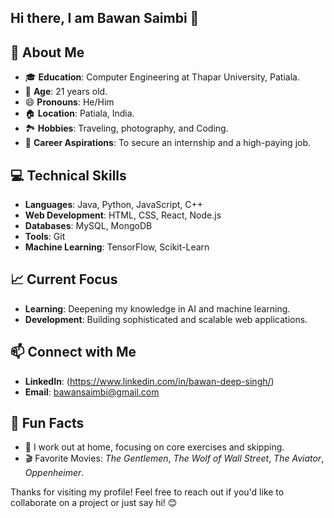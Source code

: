 ## Hi there, I am Bawan Saimbi 👋

## 🚀 About Me
- 🎓 **Education**: Computer Engineering at Thapar University, Patiala.
- 🎂 **Age**: 21 years old.
- 😄 **Pronouns**: He/Him
- 🏠 **Location**: Patiala, India.
- 🏞 **Hobbies**: Traveling, photography, and Coding.
- 💼 **Career Aspirations**: To secure an internship and a high-paying job.

## 💻 Technical Skills
- **Languages**: Java, Python, JavaScript, C++
- **Web Development**: HTML, CSS, React, Node.js
- **Databases**: MySQL, MongoDB
- **Tools**: Git
- **Machine Learning**: TensorFlow, Scikit-Learn

<!-- ## 📚 Projects
- **[Travel Planning Website](https://github.com/yourusername/travel-planning-website)**: A comprehensive website to plan and organize travel itineraries.
- **[Movie Box Office Revenue Prediction](https://github.com/yourusername/movie-box-office-revenue-prediction)**: Predicting movie box office revenue using machine learning algorithms.
- **[Movie Recommendation System](https://github.com/yourusername/movie-recommendation-system)**: An AI-based system to recommend movies based on user preferences.
- **[Personal Portfolio Website](https://github.com/yourusername/personal-portfolio)**: Showcasing my work and achievements.
-->
## 📈 Current Focus
- **Learning**: Deepening my knowledge in AI and machine learning.
- **Development**: Building sophisticated and scalable web applications.

<!--## 📸 Photography
I love capturing aesthetic photos during my travels. You can check out my photography on [Instagram](https://instagram.com/yourusername) and [YouTube](https://youtube.com/yourusername).-->

## 📫 Connect with Me
- **LinkedIn**: (https://www.linkedin.com/in/bawan-deep-singh/)
- **Email**: bawansaimbi@gmail.com

## 🌟 Fun Facts
- 🏃 I work out at home, focusing on core exercises and skipping.
- 🎬 Favorite Movies: *The Gentlemen*, *The Wolf of Wall Street*, *The Aviator*, *Oppenheimer*.

Thanks for visiting my profile! Feel free to reach out if you'd like to collaborate on a project or just say hi! 😊
<!--
Here are some ideas to get you started:

- 🔭 I’m currently working on ...
- 🌱 I’m currently learning ...
- 👯 I’m looking to collaborate on ...
- 🤔 I’m looking for help with ...
- 💬 Ask me about ...
- 📫 How to reach me: ...
- 😄 Pronouns: ...
- ⚡ Fun fact: ...
-->
